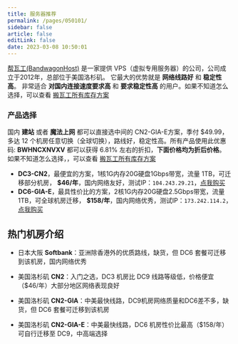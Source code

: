 ```yaml
---
title: 服务器推荐
permalink: /pages/050101/
sidebar: false
article: false
editLink: false
date: 2023-03-08 10:50:01
---
```


[帮瓦工(BandwagonHost)](https://bwh81.net/aff.php?aff=70876) 是一家提供 VPS（虚拟专用服务器）的公司，公司成立于2012年，总部位于美国洛杉矶。
它最大的优势就是 **网络线路好** 和 **稳定性高**。 非常适合 **对国内连接速度要求高** 和 **要求稳定性高** 的用户。如果不知道怎么选择，可以查看 [搬瓦工所有库存方案](https://bwhstock.in/)


[//]: # (::: tip 【搬瓦工】服务器促销活动，估计也就这两天就会结束，有需求的可以购买)

[//]: # (配置：2核心，2G内存，40G 硬盘，2T流量，可选17个机房，包括CN2GIA、日本软银等机房。)

[//]: # ()
[//]: # (同等配置常规套餐需要约 $299.99 美元一年。使用优惠码 `BWHNCXNVXV` 扣后：`$110.90` 一年。)

[//]: # ()
[//]: # (可选季付，半年付，新账号 30 天内可退款，注意：流量不能超过总流量的 10% 即可，[点我购买]&#40;https://bwh81.net/aff.php?aff=70876&pid=131&#41;)

[//]: # (:::)

### 产品选择
国内 **建站** 或者 **魔法上网** 都可以直接选中间的 CN2-GIA-E方案，季付 $49.99，多达 12 个机房任意切换（全球切换），路线好，稳定性高。所有产品使用此优惠码: **BWHNCXNVXV** 都可以获得 6.81% 左右的折扣，**下面价格均为折后价格**。
如果不知道怎么选择，，可以查看 [搬瓦工所有库存方案](https://bwhstock.in/)

- **DC3-CN2**，最便宜的方案，1核1G内存20G硬盘1Gbps带宽，流量 1TB，可迁移部分机房， **$46/年**，国内网络友好，测试IP：`104.243.29.21`，[点我购买](https://bwh81.net/aff.php?aff=70876&pid=57)
- **DC6-GIA-E**，最具性价比的方案，2核1G内存20G硬盘2.5Gbps带宽，流量 1TB，可全球机房迁移， **$158/年**，国内网络优秀，测试IP：`173.242.114.2`，[点我购买](https://bwh81.net/aff.php?aff=70876&pid=87)

## 热门机房介绍

- 日本大阪 **Softbank**：亚洲除香港外的优质路线，缺货，但 DC6 套餐可迁移到该机房，国内网络优秀

- 美国洛杉矶 **CN2**：入门之选，DC3 机房比 DC9 线路等级低，价格便宜（$46/年）大部分地区网络表现良好

- 美国洛杉矶 **CN2-GIA**：中美最快线路，DC9机房网络质量和DC6差不多，缺货，但 DC6 套餐可迁移到该机房

- 美国洛杉矶 **CN2-GIA-E**：中美最快线路，DC6 机房性价比最高（$158/年）可自行迁移至 DC9，中高端选择
